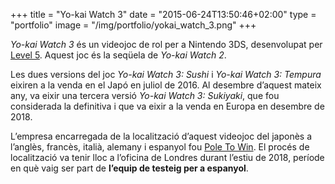+++
title = "Yo-kai Watch 3"
date = "2015-06-24T13:50:46+02:00"
type = "portfolio"
image = "/img/portfolio/yokai_watch_3.png"
+++

*Yo-kai Watch 3* és un videojoc de rol per a Nintendo 3DS, desenvolupat per [Level 5](http://level5ia.com/). Aquest joc és la seqüela de *Yo-kai Watch 2*.

Les dues versions del joc *Yo-kai Watch 3: Sushi* i *Yo-kai Watch 3: Tempura* eixiren a la venda en el Japó en juliol de 2016. Al desembre d’aquest mateix any, va eixir una tercera versió *Yo-kai Watch 3: Sukiyaki*, que fou considerada la definitiva i que va eixir a la venda en Europa en desembre de 2018.

L’empresa encarregada de la localització d’aquest videojoc del japonès a l’anglès, francès, italià, alemany i espanyol fou [Pole To Win](https://www.ptw-i.com/). El procés de localització va tenir lloc a l’oficina de Londres durant l’estiu de 2018, període en què vaig ser part de **l’equip de testeig per a espanyol**.